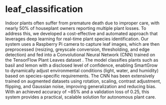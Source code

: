 # leaf_classification
Indoor plants often suffer from premature death due to improper care, with nearly 50% of houseplant owners reporting multiple plant losses. To address this, we developed a cost-effective and automated approach that leverages deep learning for real-time plant species identification. Our system uses a Raspberry Pi camera to capture leaf images, which are then preprocessed (resizing, greyscale conversion, thresholding, and edge detection) and fed into a Convolutional Neural Network (CNN) trained on the TensorFlow Plant Leaves dataset
. The model classifies plants such as basil and lemon with a disclosed level of confidence, enabling SmartGrow to dynamically adjust environmental conditions (light, water, and humidity) based on species-specific requirements. The CNN has been extensively trained on augmented datasets using rotation, scaling, contrast adjustment, flipping, and Gaussian noise, improving generalization and reducing bias. With an achieved accuracy of ~85% and a validation loss of 0.25, this system provides a practical, scalable solution for autonomous plant care.

